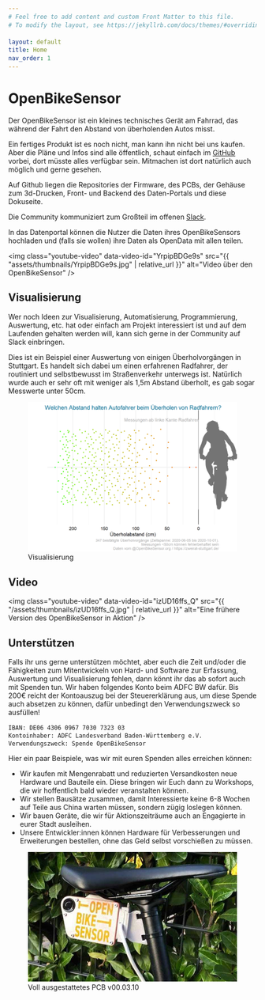 ```yaml
---
# Feel free to add content and custom Front Matter to this file.
# To modify the layout, see https://jekyllrb.com/docs/themes/#overriding-theme-defaults

layout: default
title: Home
nav_order: 1
---
```


# OpenBikeSensor
Der OpenBikeSensor ist ein kleines technisches Gerät am Fahrrad, das während der Fahrt den Abstand von überholenden Autos misst.

Ein fertiges Produkt ist es noch nicht, man kann ihn nicht bei uns kaufen. Aber die Pläne und Infos sind alle öffentlich, schaut einfach im [GitHub](https://github.com/openbikesensor) vorbei, dort müsste alles verfügbar sein. Mitmachen ist dort natürlich auch möglich und gerne gesehen.

Auf Github liegen die Repositories der Firmware, des PCBs, der Gehäuse zum 3d-Drucken, Front- und Backend des Daten-Portals und diese Dokuseite.

Die Community kommuniziert zum Großteil im offenen [Slack](https://openbikesensor.org/slack).

In das Datenportal können die Nutzer die Daten ihres OpenBikeSensors hochladen und (falls sie wollen) ihre Daten als OpenData mit allen teilen.

<img class="youtube-video" data-video-id="YrpipBDGe9s" src="{{ "assets/thumbnails/YrpipBDGe9s.jpg" | relative_url }}" alt="Video über den OpenBikeSensor" />

## Visualisierung
Wer noch Ideen zur Visualisierung, Automatisierung, Programmierung, Auswertung, etc. hat oder einfach am Projekt interessiert ist und auf dem Laufenden gehalten werden will, kann sich gerne in der Community auf Slack einbringen.

Dies ist ein Beispiel einer Auswertung von einigen Überholvorgängen in Stuttgart. Es handelt sich dabei um einen erfahrenen Radfahrer, der routiniert und selbstbewusst im Straßenverkehr unterwegs ist. Natürlich wurde auch er sehr oft mit weniger als 1,5m Abstand überholt, es gab sogar Messwerte unter 50cm.

<figure>
  <img src="assets/images/2020-08 visualisierung abstaende.png" alt="Visualisierung" class="inline"/>
  <figcaption>Visualisierung</figcaption>
</figure>


## Video

<img class="youtube-video" data-video-id="izUD16ffs_Q" src="{{ "/assets/thumbnails/izUD16ffs_Q.jpg" | relative_url }}" alt="Eine frühere Version des OpenBikeSensor in Aktion" />

## Unterstützen
Falls ihr uns gerne unterstützen möchtet, aber euch die Zeit und/oder die Fähigkeiten zum Mitentwickeln von Hard- und Software zur Erfassung, Auswertung und Visualisierung fehlen, dann könnt ihr das ab sofort auch mit Spenden tun.
Wir haben folgendes Konto beim ADFC BW dafür. Bis 200€ reicht der Kontoauszug bei der Steuererklärung aus, um diese Spende auch absetzen zu können, dafür unbedingt den Verwendungszweck so ausfüllen!

```
IBAN: DE06 4306 0967 7030 7323 03
Kontoinhaber: ADFC Landesverband Baden-Württemberg e.V.
Verwendungszweck: Spende OpenBikeSensor
```

Hier ein paar Beispiele, was wir mit euren Spenden alles erreichen können:
* Wir kaufen mit Mengenrabatt und reduzierten Versandkosten neue Hardware und Bauteile ein. Diese bringen wir Euch dann zu Workshops, die wir hoffentlich bald wieder veranstalten können.
* Wir stellen Bausätze zusammen, damit Interessierte keine 6-8 Wochen auf Teile aus China warten müssen, sondern zügig loslegen können.
* Wir bauen Geräte, die wir für Aktionszeiträume auch an Engagierte in eurer Stadt ausleihen.
* Unsere Entwickler:innen können Hardware für Verbesserungen und Erweiterungen bestellen, ohne das Geld selbst vorschießen zu müssen.


<figure>
  <img src="assets/images/v00.03/PCB00.03.10_short1.jpg" alt="Full Board" class="inline"/>
  <figcaption>Voll ausgestattetes PCB v00.03.10</figcaption>
</figure>
